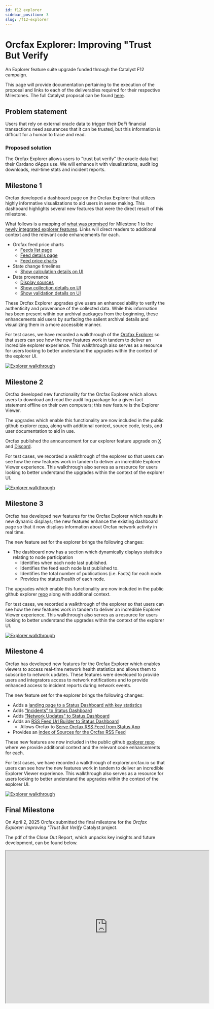 ```yaml
---
id: f12 explorer
sidebar_position: 3
slug: /f12-explorer
---
```


# Orcfax Explorer: Improving "Trust But Verify

An Explorer feature suite upgrade funded through the Catalyst F12 campaign.

This page will provide documentation pertaining to the execution of the proposal
and links to each of the deliverables required for their respective Milestones.
The full Catalyst proposal can be found [here][cat-1].

[cat-1]:
    https://projectcatalyst.io/funds/12/f12-cardano-use-cases-product/orcfax-explorer-improving-trust-but-verify

## Problem statement

Users that rely on external oracle data to trigger their DeFi financial
transactions need assurances that it can be trusted, but this information is
difficult for a human to trace and read.

### Proposed solution

The Orcfax Explorer allows users to "trust but verify" the oracle data that
their Cardano dApps use. We will enhance it with visualizations, audit log
downloads, real-time stats and incident reports.

## Milestone 1

Orcfax developed a dashboard page on the Orcfax Explorer that utilizes highly
informative visualizations to aid users in sense making. This dashboard
highlights several new features that were the direct result of this milestone.

What follows is a mapping of <u>what was promised</u> for Milestone 1 to the
<u>newly integrated explorer features</u>. Links will direct readers to
additional context and the relevant code enhancements for each.

-   Orcfax feed price charts
    -   [Feeds list page][m1-1]
    -   [Feed details page][m1-2]
    -   [Feed price charts][m1-3]
-   State change timelines
    -   [Show calculation details on UI][m1-4]
-   Data provenance
    -   [Display sources][m1-5]
    -   [Show collection details on UI][m1-6]
    -   [Show validation details on UI][m1-7]

These Orcfax Explorer upgrades give users an enhanced ability to verify the
authenticity and provenance of the collected data. While this information has
been present within our archival packages from the beginning, these enhancements
aid users by surfacing the salient archival details and visualizing them in a
more accessible manner.

For test cases, we have recorded a walkthrough of the [Orcfax Explorer][m1-8] so
that users can see how the new features work in tandem to deliver an incredible
explorer experience. This walkthrough also serves as a resource for users
looking to better understand the upgrades within the context of the explorer UI.

[![Explorer walkthrough](https://img.youtube.com/vi/MVLOBT58PlA/0.jpg)](https://youtu.be/At8AoJ6f_zA?feature=shared)

[m1-1]: https://github.com/orcfax/explorer.orcfax.io/issues/10
[m1-2]: https://github.com/orcfax/explorer.orcfax.io/issues/9
[m1-3]: https://github.com/orcfax/explorer.orcfax.io/issues/8
[m1-4]: https://github.com/orcfax/explorer.orcfax.io/issues/4
[m1-5]: https://github.com/orcfax/explorer.orcfax.io/issues/2
[m1-6]: https://github.com/orcfax/explorer.orcfax.io/issues/3
[m1-7]: https://github.com/orcfax/explorer.orcfax.io/issues/5
[m1-8]: https://explorer.orcfax.io/

## Milestone 2

Orcfax developed new functionality for the Orcfax Explorer which allows users to
download and read the audit log package for a given fact statement offline on
their own computers; this new feature is the Explorer Viewer.

The upgrades which enable this functionality are now included in the public
github explorer [repo][m2-1], along with additional context, source code, tests,
and user documentation to aid in use.

Orcfax published the announcement for our explorer feature upgrade on [X][m2-2]
and [Discord][m2-3].

For test cases, we recorded a walkthrough of the explorer so that users can see
how the new features work in tandem to deliver an incredible Explorer Viewer
experience. This walkthrough also serves as a resource for users looking to
better understand the upgrades within the context of the explorer UI.

[![Explorer walkthrough](https://img.youtube.com/vi/MVLOBT58PlA/0.jpg)](https://www.youtube.com/watch?v=bhoPL5H_AWM)

[m2-1]: https://github.com/orcfax/explorer.orcfax.io/issues/13
[m2-2]: https://x.com/orcfax/status/1854221701849997411
[m2-3]:
    https://discord.com/channels/918870284331802674/1082742450268942386/1305649489478160454

## Milestone 3

Orcfax has developed new features for the Orcfax Explorer which results in new
dynamic displays; the new features enhance the existing dashboard page so that
it now displays information about Orcfax network activity in real time.

The new feature set for the explorer brings the following changes:

-   The dashboard now has a section which dynamically displays statistics
    relating to node participation
    -   Identifies when each node last published.
    -   Identifies the feed each node last published to.
    -   Identifies the total number of publications (i.e. Facts) for each node.
    -   Provides the status/health of each node.

The upgrades which enable this functionality are now included in the public
github explorer [repo][m3-1] along with additional context.

For test cases, we recorded a walkthrough of the explorer so that users can see
how the new features work in tandem to deliver an incredible Explorer Viewer
experience. This walkthrough also serves as a resource for users looking to
better understand the upgrades within the context of the explorer UI.

[![Explorer walkthrough](https://img.youtube.com/vi/MVLOBT58PlA/0.jpg)](https://youtu.be/8kPMwpoXhN0?feature=shared)

[m3-1]: https://github.com/orcfax/explorer.orcfax.io/milestone/3?closed=1

## Milestone 4

Orcfax has developed new features for the Orcfax Explorer which enables viewers
to access real-time network health statistics and allows them to subscribe to
network updates. These features were developed to provide users and integrators
access to network notifications and to provide enhanced access to incident
reports during network events.

The new feature set for the explorer brings the following changes:

-   Adds a [landing page to a Status Dashboard with key statistics][m4-1]
-   Adds [“Incidents” to Status Dashboard][m4-2]
-   Adds [“Network Updates” to Status Dashboard][m4-3]
-   Adds an [RSS Feed Url Builder to Status Dashboard][m4-4]
    -   Allows Orcfax to [Serve Orcfax RSS Feed from Status App][m4-5]
-   Provides an [index of Sources for the Orcfax RSS Feed][m4-6]

These new features are now included in the public github [explorer repo][m4-7]
where we provide additional context and the relevant code enhancements for each.

For test cases, we have recorded a walkthrough of explorer.orcfax.io so that
users can see how the new features work in tandem to deliver an incredible
Explorer Viewer experience. This walkthrough also serves as a resource for users
looking to better understand the upgrades within the context of the explorer UI.

[![Explorer walkthrough](https://img.youtube.com/vi/MVLOBT58PlA/0.jpg)](https://youtu.be/fjjgkOZrNnk?si=y4TwO2e3sCqOzE1l)

[m4-1]: https://github.com/orcfax/status.orcfax.io/issues/3
[m4-2]: https://github.com/orcfax/status.orcfax.io/issues/4
[m4-3]: https://github.com/orcfax/status.orcfax.io/issues/4
[m4-4]: https://github.com/orcfax/status.orcfax.io/issues/5
[m4-5]: https://github.com/orcfax/status.orcfax.io/issues/2
[m4-6]: https://github.com/orcfax/status.orcfax.io/issues/1
[m4-7]: https://github.com/orcfax/explorer.orcfax.io/milestone/4?closed=1

## Final Milestone

On April 2, 2025 Orcfax submitted the final milestone for the _Orcfax Explorer:
Improving "Trust But Verify_ Catalyst project.

The pdf of the Close Out Report, which unpacks key insights and future
development, can be found below.

<!-- markdownlint-disable MD013 -->

<iframe src="https://drive.google.com/file/d/1d0Hl9ekTo-wtQgMNfBDG5tLfHUDj9glv/preview" width="640" height="480" allow="autoplay"></iframe>

<!-- markdownlint-enable MD013 -->
